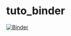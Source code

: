 # tuto_binder
[![Binder](https://mybinder.org/badge_logo.svg)](https://mybinder.org/v2/gh/Voaary/tuto_binder/master)
